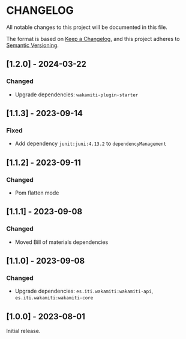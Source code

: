 # CHANGELOG

All notable changes to this project will be documented in this file.

The format is based on [Keep a Changelog][1],
and this project adheres to [Semantic Versioning][2].


## [1.2.0] - 2024-03-22

### Changed
- Upgrade dependencies: `wakamiti-plugin-starter`


## [1.1.3] - 2023-09-14

### Fixed
- Add dependency `junit:juni:4.13.2` to `dependencyManagement`


## [1.1.2] - 2023-09-11

### Changed
- Pom flatten mode


## [1.1.1] - 2023-09-08

### Changed
- Moved Bill of materials dependencies


## [1.1.0] - 2023-09-08

### Changed
- Upgrade dependencies: `es.iti.wakamiti:wakamiti-api`, `es.iti.wakamiti:wakamiti-core`


## [1.0.0] - 2023-08-01

Initial release.  


[1]: <https://keepachangelog.com/en/1.0.0/>
[2]: <https://semver.org>